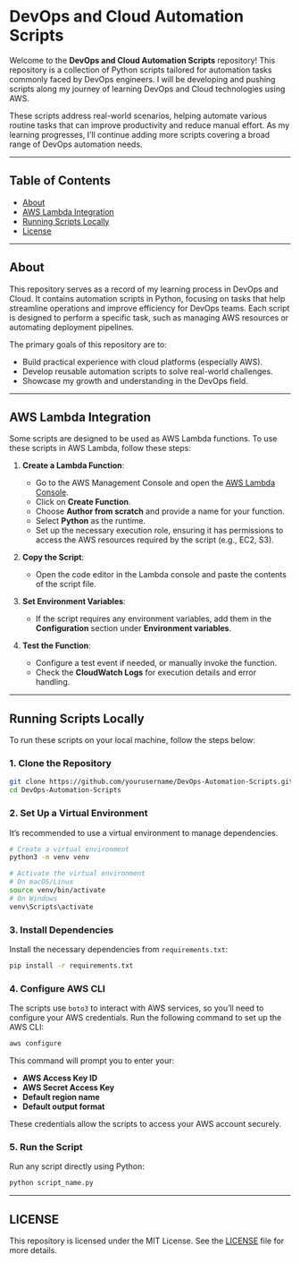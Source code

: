 # DevOps and Cloud Automation Scripts

Welcome to the **DevOps and Cloud Automation Scripts** repository! This repository is a collection of Python scripts tailored for automation tasks commonly faced by DevOps engineers. I will be developing and pushing scripts along my journey of learning DevOps and Cloud technologies using AWS.

These scripts address real-world scenarios, helping automate various routine tasks that can improve productivity and reduce manual effort. As my learning progresses, I’ll continue adding more scripts covering a broad range of DevOps automation needs.

---

## Table of Contents

- [About](#about)
- [AWS Lambda Integration](#aws-lambda-integration)
- [Running Scripts Locally](#running-scripts-locally)
- [License](#license)

---

## About

This repository serves as a record of my learning process in DevOps and Cloud. It contains automation scripts in Python, focusing on tasks that help streamline operations and improve efficiency for DevOps teams. Each script is designed to perform a specific task, such as managing AWS resources or automating deployment pipelines.

The primary goals of this repository are to:
- Build practical experience with cloud platforms (especially AWS).
- Develop reusable automation scripts to solve real-world challenges.
- Showcase my growth and understanding in the DevOps field.

---

## AWS Lambda Integration

Some scripts are designed to be used as AWS Lambda functions. To use these scripts in AWS Lambda, follow these steps:

1. **Create a Lambda Function**:
   - Go to the AWS Management Console and open the [AWS Lambda Console](https://console.aws.amazon.com/lambda/).
   - Click on **Create Function**.
   - Choose **Author from scratch** and provide a name for your function.
   - Select **Python** as the runtime.
   - Set up the necessary execution role, ensuring it has permissions to access the AWS resources required by the script (e.g., EC2, S3).

2. **Copy the Script**:
   - Open the code editor in the Lambda console and paste the contents of the script file.

3. **Set Environment Variables**:
   - If the script requires any environment variables, add them in the **Configuration** section under **Environment variables**.

4. **Test the Function**:
   - Configure a test event if needed, or manually invoke the function.
   - Check the **CloudWatch Logs** for execution details and error handling.

---

## Running Scripts Locally

To run these scripts on your local machine, follow the steps below:

### 1. Clone the Repository

```bash
git clone https://github.com/yourusername/DevOps-Automation-Scripts.git
cd DevOps-Automation-Scripts
```

### 2. Set Up a Virtual Environment

It’s recommended to use a virtual environment to manage dependencies.

```bash
# Create a virtual environment
python3 -m venv venv

# Activate the virtual environment
# On macOS/Linux
source venv/bin/activate
# On Windows
venv\Scripts\activate
```

### 3. Install Dependencies

Install the necessary dependencies from `requirements.txt`:

```bash
pip install -r requirements.txt
```

### 4. Configure AWS CLI

The scripts use `boto3` to interact with AWS services, so you’ll need to configure your AWS credentials. Run the following command to set up the AWS CLI:

```bash
aws configure
```

This command will prompt you to enter your:

* **AWS Access Key ID**
* **AWS Secret Access Key**
* **Default region name**
* **Default output format**

These credentials allow the scripts to access your AWS account securely.

### 5. Run the Script

Run any script directly using Python:

```bash
python script_name.py
```

---

## LICENSE

This repository is licensed under the MIT License. See the [LICENSE](/LICENSE) file for more details.
